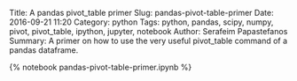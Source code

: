 Title: A pandas pivot_table primer
Slug: pandas-pivot-table-primer
Date: 2016-09-21 11:20
Category: python
Tags: python, pandas, scipy, numpy, pivot, pivot_table, ipython, jupyter, notebook
Author: Serafeim Papastefanos
Summary: A primer on how to use the very useful pivot_table command of a pandas dataframe.

{% notebook pandas-pivot-table-primer.ipynb %}